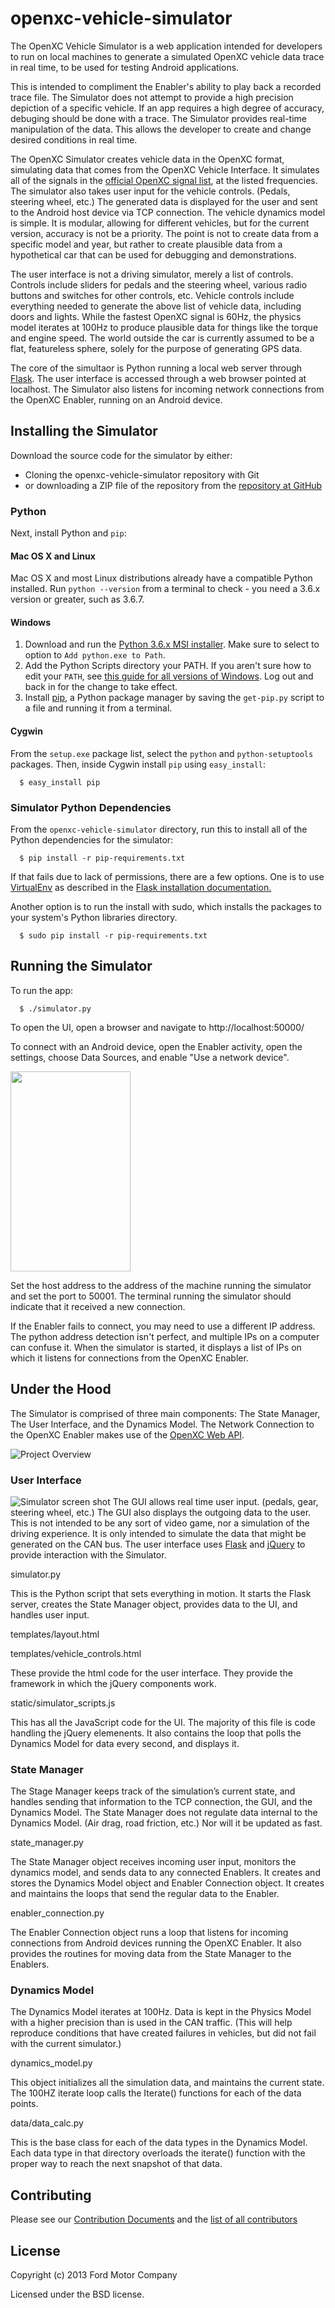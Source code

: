 # openxc-vehicle-simulator

The OpenXC Vehicle Simulator is a web application intended for developers to run
on local machines to generate a simulated OpenXC vehicle data trace in real
time, to be used for testing Android applications.

This is intended to compliment the Enabler's ability to play back a recorded
trace file.  The Simulator does not attempt to provide a high precision
depiction of a specific vehicle.  If an app requires a high degree of accuracy,
debuging should be done with a trace.  The Simulator provides real-time
manipulation of the data.  This allows the developer to create and change
desired conditions in real time.

The OpenXC Simulator creates vehicle data in the OpenXC format, simulating data
that comes from the OpenXC Vehicle Interface.  It simulates all of the signals
in the [official OpenXC signal
list](http://openxcplatform.com/vehicle-interface/output-format.html), at the
listed frequencies.  The simulator also takes user input for the vehicle
controls.  (Pedals, steering wheel, etc.)  The generated data is displayed for
the user and sent to the Android host device via TCP connection.  The vehicle
dynamics model is simple.  It is modular, allowing for different vehicles, but
for the current version, accuracy is not be a priority. The point is not to
create data from a specific model and year, but rather to create plausible data
from a hypothetical car that can be used for debugging and demonstrations.

The user interface is not a driving simulator, merely a list of controls.
Controls include sliders for pedals and the steering wheel, various radio
buttons and switches for other controls, etc.  Vehicle controls include
everything needed to generate the above list of vehicle data, including doors
and lights.  While the fastest OpenXC signal is 60Hz, the physics model iterates
at 100Hz to produce plausible data for things like the torque and engine speed.
The world outside the car is currently assumed to be a flat, featureless sphere,
solely for the purpose of generating GPS data.

The core of the simultaor is Python running a local web server through
[Flask](http://flask.pocoo.org/docs/installation).  The user interface is
accessed through a web browser pointed at localhost.  The Simulator also listens
for incoming network connections from the OpenXC Enabler, running on an Android
device.

## Installing the Simulator

Download the source code for the simulator by either:

* Cloning the openxc-vehicle-simulator repository with Git
* or downloading a ZIP file of the repository from the [repository at
  GitHub](https://github.com/openxc/openxc-vehicle-simulator)

### Python

Next, install Python and `pip`:

#### Mac OS X and Linux

Mac OS X and most Linux distributions already have a compatible Python
installed. Run `python --version` from a terminal to check - you need a
3.6.x version or greater, such as 3.6.7.

#### Windows

1. Download and run the [Python 3.6.x MSI
   installer](https://www.python.org/downloads/release/python-367/). Make sure to
   select to option to `Add python.exe to Path`.
1. Add the Python Scripts directory your PATH. If you aren't sure how to edit your
   `PATH`, see [this guide for all versions of Windows](https://www.java.com/en/download/help/path.xml). Log out and back in for
   the change to take effect.
1. Install [pip](https://pip.pypa.io/en/latest/installing.html#install-pip), a
   Python package manager by saving the `get-pip.py` script to a file and
   running it from a terminal.

#### Cygwin

From the `setup.exe` package list, select the `python` and
`python-setuptools` packages. Then, inside Cygwin install `pip` using
`easy_install`:

      $ easy_install pip

### Simulator Python Dependencies

From the `openxc-vehicle-simulator` directory, run this to install all of the
Python dependencies for the simulator:

      $ pip install -r pip-requirements.txt

If that fails due to lack of permissions, there are a few options.  One is to
use [VirtualEnv](https://pypi.python.org/pypi/virtualenv) as described in the
[Flask installation documentation.](http://flask.pocoo.org/docs/installation/)

Another option is to run the install with sudo, which installs the packages to
your system's Python libraries directory.

      $ sudo pip install -r pip-requirements.txt

## Running the Simulator

To run the app:

      $ ./simulator.py

To open the UI, open a browser and navigate to http://localhost:50000/

To connect with an Android device, open the Enabler activity, open the settings,
choose Data Sources, and enable "Use a network device".

<img src="docs/Enabler_Screenshot.png" height="320px" width="192px" />

Set the host address to the address of the machine running the simulator and set
the port to 50001. The terminal running the simulator should indicate that it
received a new connection.

If the Enabler fails to connect, you may need to use a different IP address.
The python address detection isn't perfect, and multiple IPs on a computer can
confuse it.  When the simulator is started, it displays a list of IPs on which it
listens for connections from the OpenXC Enabler.

## Under the Hood
The Simulator is comprised of three main components:  The State Manager, The User
Interface, and the Dynamics Model.  The Network Connection to the OpenXC Enabler
makes use of the
[OpenXC Web API](https://github.com/openxc/web-logging-example#api).

![Project Overview](docs/Overview.png)

### User Interface
![Simulator screen shot](docs/simulator-screenshot.png)
The GUI allows real time user input.  (pedals, gear, steering wheel, etc.)  The
GUI also displays the outgoing data to the user.  This is not intended to be any
sort of video game, nor a simulation of the driving experience.  It is only
intended to simulate the data that might be generated on the CAN bus.  The user
interface uses [Flask](http://flask.pocoo.org/) and
[jQuery](http://jqueryui.com/) to provide interaction with the Simulator.

simulator.py

This is the Python script that sets everything in motion.  It starts the Flask
server, creates the State Manager object, provides data to the UI, and handles
user input.

templates/layout.html

templates/vehicle_controls.html

These provide the html code for the user interface.  They provide the framework
in which the jQuery components work.

static/simulator_scripts.js

This has all the JavaScript code for the UI.  The majority of this file is code
handling the jQuery elemenents.  It also contains the loop that polls the
Dynamics Model for data every second, and displays it.

### State Manager

The Stage Manager keeps track of the simulation’s current state, and handles
sending that information to the TCP connection, the GUI, and the Dynamics Model.
The State Manager does not regulate data internal to the Dynamics Model.  (Air
drag, road friction, etc.)  Nor will it be updated as fast.

state_manager.py

The State Manager object receives incoming user input, monitors the dynamics
model, and sends data to any connected Enablers.  It creates and stores the
Dynamics Model object and Enabler Connection object.  It creates and maintains
the loops that send the regular data to the Enabler.

enabler_connection.py

The Enabler Connection object runs a loop that listens for incoming connections
from Android devices running the OpenXC Enabler.  It also provides the routines
for moving data from the State Manager to the Enablers.

### Dynamics Model

The Dynamics Model iterates at 100Hz.  Data is kept in the Physics Model with a
higher precision than is used in the CAN traffic.  (This will help reproduce
conditions that have created failures in vehicles, but did not fail with the
current simulator.)

dynamics_model.py

This object initializes all the simulation data, and maintains the current
state.  The 100HZ iterate loop calls the Iterate() functions for each of the
data points.

data/data_calc.py

This is the base class for each of the data types in the Dynamics Model.  Each
data type in that directory overloads the iterate() function with the proper way
to reach the next snapshot of that data.

## Contributing

Please see our [Contribution
Documents](https://github.com/openxc/openxc-vehicle-simulator/blob/master/CONTRIBUTING.mkd)
and the [list of all
contributors](https://github.com/openxc/openxc-vehicle-simulator/blob/master/CONTRIBUTORS)

## License

Copyright (c) 2013 Ford Motor Company

Licensed under the BSD license.
